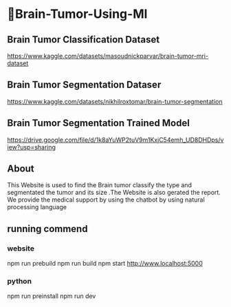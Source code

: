 # 🧠Brain-Tumor-Using-Ml 


## Brain Tumor Classification Dataset
https://www.kaggle.com/datasets/masoudnickparvar/brain-tumor-mri-dataset

## Brain Tumor Segmentation Dataser
https://www.kaggle.com/datasets/nikhilroxtomar/brain-tumor-segmentation

## Brain Tumor Segmentation Trained Model
https://drive.google.com/file/d/1k8aYuWP2tuV9m1KxjC54emh_UD8DHDps/view?usp=sharing

## About
This Website is used to find the Brain tumor classify the type and segmentated the tumor and its size .The Website is also gerated the report.
We provide the medical support by using the chatbot by using natural processing language

## running commend
### website
npm run prebuild
npm run build
npm start
http://www.localhost:5000
### python
npm run preinstall
npm run dev


